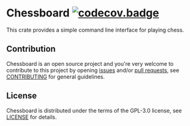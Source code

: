 # Chessboard [![codecov.badge]][codecov.home]

This crate provides a simple command line interface for playing chess.

## Contribution

Chessboard is an open source project and you're very welcome to contribute to this project by
opening [issues] and/or [pull requests][pulls], see [CONTRIBUTING] for general guidelines.

## License

Chessboard is distributed under the terms of the GPL-3.0 license, see [LICENSE] for details.

[codecov.home]:     https://codecov.io/gh/brunocodutra/chessboard
[codecov.badge]:    https://codecov.io/gh/brunocodutra/chessboard/branch/master/graph/badge.svg

[issues]:           https://github.com/brunocodutra/chessboard/issues
[pulls]:            https://github.com/brunocodutra/chessboard/pulls

[LICENSE]:          https://github.com/brunocodutra/chessboard/blob/master/LICENSE
[CONTRIBUTING]:     https://github.com/brunocodutra/chessboard/blob/master/CONTRIBUTING.md
